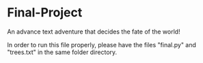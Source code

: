 # Final-Project
An advance text adventure that decides the fate of the world! 

In order to run this file properly, please have the files "final.py" and "trees.txt" in the same folder directory.
